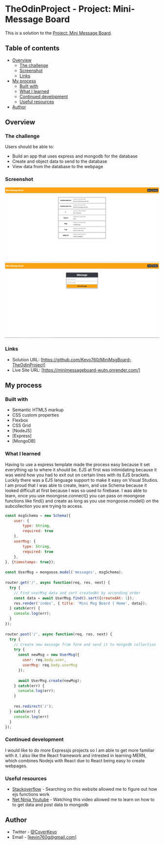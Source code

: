 # TheOdinProject - Project: Mini-Message Board

This is a solution to the [Project: Mini Message Board](https://www.theodinproject.com/lessons/nodejs-mini-message-board). 

## Table of contents

- [Overview](#overview)
  - [The challenge](#the-challenge)
  - [Screenshot](#screenshot)
  - [Links](#links)
- [My process](#my-process)
  - [Built with](#built-with)
  - [What I learned](#what-i-learned)
  - [Continued development](#continued-development)
  - [Useful resources](#useful-resources)
- [Author](#author)



## Overview

### The challenge

Users should be able to:

- Build an app that uses express and mongodb for the database
- Create and object data to send to the database
- View data from the database to the webpage


### Screenshot

![](./screenshots/home.JPG)
![](./screenshots/newmessage.JPG)



### Links

- Solution URL: [https://github.com/Kevo760/MiniMsgBoard-TheOdinProject]
- Live Site URL: [https://minimessageboard-wutn.onrender.com/]

## My process

### Built with

- Semantic HTML5 markup
- CSS custom properties
- Flexbox
- CSS Grid
- [NodeJS]
- [Express]
- [MongoDB]




### What I learned

Having to use a express template made the process easy because it set everything up to where it should be. EJS at first was intimidating because it was weird how you had to exit out on certain lines with its EJS brackets. Luckily there was a EJS language support to make it easy on Visual Studios. I am proud that I was able to create, learn, and use Schema because it looked difficult at first because I was so used to firebase. I was able to learn, once you use moongose.connect() you can pass on moongose functions like find() and create as long as you use mongoose.model() on the subcollection you are trying to access. 


```js
const msgSchema = new Schema({
    user: {
        type: String,
        required: true
    },
    userMsg: {
        type: String,
        required: true
    },
}, {timestamps: true});

const UserMsg = mongoose.model('messages', msgSchema);

router.get('/', async function(req, res, next) {
  try {
    // Find userMsg data and sort createdAt by accending order
    const data = await UserMsg.find().sort({createdAt: 1});
    res.render('index', { title: 'Mini Msg Board | Home', data});
  } catch(err) {
    console.log(err);
  }
});

router.post('/', async function(req, res, next) {
  try {
    // Create new message from form and send it to mongodb collection
    try {
      const newMsg = new UserMsg({
        user: req.body.user,
        userMsg: req.body.userMsg
      });

      await UserMsg.create(newMsg);
    } catch(err) {
      console.log(err);
    }

    res.redirect('/');
  } catch(err) {
    console.log(err)
  }
});

```


### Continued development
I would like to do more Expressjs projects so I am able to get more familiar with it. I also like  the React framework and intrested in learning MERN, which combines Nodejs with React due to React being easy to create webpages.


### Useful resources

- [Stackoverflow](https://www.stackoverflow.com) - Searching on this website allowed me to figure out how ejs functions work
- [Net Ninja Youtube](https://www.youtube.com/watch?v=-foo92lFIto) - Watching this video allowed me to learn on how to to get data and post data to mongodb


## Author

- Twitter - [@CoverKevo](https://www.twitter.com/CoderKevo)
- Email - [kevin760g@gmail.com]
